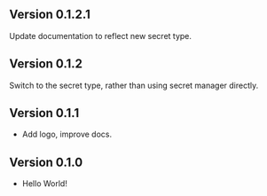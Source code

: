 ## Version 0.1.2.1
Update documentation to reflect new secret type.
## Version 0.1.2
Switch to the secret type, rather than using secret manager directly.
## Version 0.1.1
- Add logo, improve docs.
## Version 0.1.0
- Hello World!